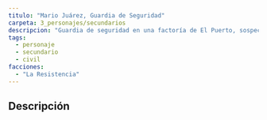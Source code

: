 ```yaml
---
titulo: "Mario Juárez, Guardia de Seguridad"
carpeta: 3_personajes/secundarios
descripcion: "Guardia de seguridad en una factoría de El Puerto, sospechoso de filtrar información a la resistencia."
tags:
  - personaje
  - secundario
  - civil
facciones:
  - "La Resistencia"
---
```


## Descripción

